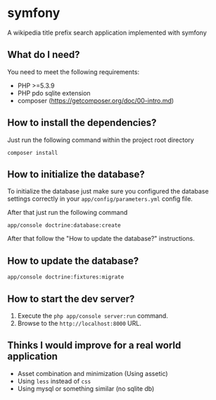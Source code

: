 symfony
=======

A wikipedia title prefix search application implemented with symfony


What do I need?
---------------

You need to meet the following requirements:

* PHP >=5.3.9
* PHP pdo sqlite extension
* composer (https://getcomposer.org/doc/00-intro.md)


How to install the dependencies?
--------------------------------

Just run the following command within the project root directory

`composer install`


How to initialize the database?
-------------------------------

To initialize the database just make sure you configured the database settings correctly 
in your `app/config/parameters.yml` config file.

After that just run the following command

`app/console doctrine:database:create`

After that follow the "How to update the database?" instructions.


How to update the database?
---------------------------

`app/console doctrine:fixtures:migrate`



How to start the dev server?
----------------------------

1. Execute the `php app/console server:run` command.
1. Browse to the `http://localhost:8000` URL.


Thinks I would improve for a real world application
---------------------------------------------------

* Asset combination and minimization (Using assetic)
* Using `less` instead of `css`
* Using mysql or something similar (no sqlite db)
